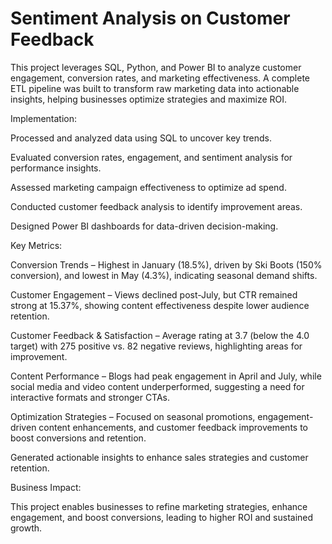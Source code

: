 # Sentiment Analysis on Customer Feedback

This project leverages SQL, Python, and Power BI to analyze customer engagement, conversion rates, and marketing effectiveness. A complete ETL pipeline was built to transform raw marketing data into actionable insights, helping businesses optimize strategies and maximize ROI.



Implementation:

Processed and analyzed data using SQL to uncover key trends.

Evaluated conversion rates, engagement, and sentiment analysis for performance insights.

Assessed marketing campaign effectiveness to optimize ad spend.

Conducted customer feedback analysis to identify improvement areas.

Designed Power BI dashboards for data-driven decision-making.



Key Metrics:


Conversion Trends – Highest in January (18.5%), driven by Ski Boots (150% conversion), and lowest in May (4.3%), indicating seasonal demand shifts.

Customer Engagement – Views declined post-July, but CTR remained strong at 15.37%, showing content effectiveness despite lower audience retention.

Customer Feedback & Satisfaction – Average rating at 3.7 (below the 4.0 target) with 275 positive vs. 82 negative reviews, highlighting areas for improvement.

Content Performance – Blogs had peak engagement in April and July, while social media and video content underperformed, suggesting a need for interactive formats and stronger CTAs.

Optimization Strategies – Focused on seasonal promotions, engagement-driven content enhancements, and customer feedback improvements to boost conversions and retention.

Generated actionable insights to enhance sales strategies and customer retention.


Business Impact:

This project enables businesses to refine marketing strategies, enhance engagement, and boost conversions, leading to higher ROI and sustained growth.
